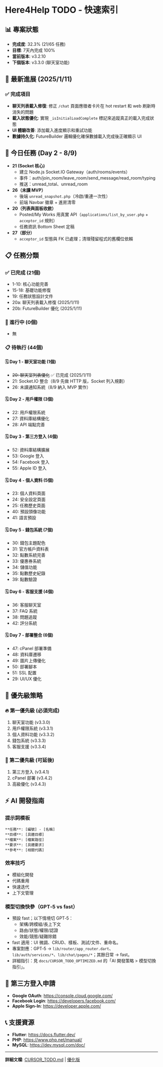 # Here4Help TODO - 快速索引

## 📊 專案狀態
- **完成度**: 32.3% (21/65 任務)
- **目標**: 7天內完成 100%
- **當前版本**: v3.2.10
- **下個版本**: v3.3.0 (聊天室功能)

## 🎯 最新進展 (2025/1/11)
### ✅ 完成項目
- **聊天列表載入修復**: 修正 `/chat` 頁面應徵者卡片在 hot restart 和 web 刷新時消失的問題
- **載入狀態優化**: 實現 `_isInitialLoadComplete` 標記來追蹤真正的載入完成狀態
- **UI 體驗改善**: 添加載入進度顯示和重試功能
- **數據持久化**: FutureBuilder 邏輯優化確保數據載入完成後正確顯示 UI

## 🚀 今日任務 (Day 2 - 8/9)
- **21 (Socket 核心)**
  - 建立 Node.js Socket.IO Gateway（auth/rooms/events）
  - 事件：auth/join_room/leave_room/send_message/read_room/typing
  - 推送：unread_total、unread_room
- **26（未讀 MVP）**
  - 後端 `unread_snapshot.php`（冷啟/重連一次性）
  - 前端 Navbar 徽章 + 進房清零
- **20（列表與面板收斂）**
  - Posted/My Works 用真實 API（`applications/list_by_user.php` + `acceptor_id` 規則）
  - 任務資訊 Bottom Sheet 定稿
- **27（部分）**
  - `acceptor_id` 型態與 FK 已處理；清理殘留程式的舊欄位依賴

## 📋 任務分類

### ✅ 已完成 (21個)
- 1-10: 核心功能完善
- 15-18: 基礎功能修復
- 19: 任務狀態設計文件
- 20a: 聊天列表載入修復 (2025/1/11)
- 20b: FutureBuilder 優化 (2025/1/11)

### 🔄 進行中 (0個)
- 無

### 📋 待執行 (44個)

#### 🗓️ Day 1 - 聊天室功能 (1個)
- ~~20: 聊天室列表優化~~ ✅ 已完成 (2025/1/11)
- 21: Socket.IO 整合（8/9 先做 HTTP 版，Socket 列入規劃）
- 26: 未讀通知系統（8/9 納入 MVP 實作）

#### 🗓️ Day 2 - 用戶權限 (3個)
- 22: 用戶權限系統
- 27: 資料庫結構優化
- 28: API 端點完善

#### 🗓️ Day 3 - 第三方登入 (4個)
- 52: 資料庫結構擴展
- 53: Google 登入
- 54: Facebook 登入
- 55: Apple ID 登入

#### 🗓️ Day 4 - 個人資料 (5個)
- 23: 個人資料頁面
- 24: 安全設定頁面
- 25: 任務歷史頁面
- 40: 預設頭像功能
- 41: 語言預設

#### 🗓️ Day 5 - 錢包系統 (7個)
- 30: 錢包主題配色
- 31: 官方帳戶資料表
- 32: 點數系統完善
- 33: 優惠券系統
- 34: 儲值功能
- 35: 點數歷史紀錄
- 39: 點數驗證

#### 🗓️ Day 6 - 客服支援 (4個)
- 36: 客服聊天室
- 37: FAQ 系統
- 38: 問題追蹤
- 42: 評分系統

#### 🗓️ Day 7 - 部署整合 (6個)
- 47: cPanel 部署準備
- 48: 資料庫遷移
- 49: 圖片上傳優化
- 50: 部署腳本
- 51: SSL 配置
- 29: UI/UX 優化

## 🎯 優先級策略

### 🔥 第一優先級 (必須完成)
1. 聊天室功能 (v3.3.0)
2. 用戶權限系統 (v3.3.1)
3. 個人資料功能 (v3.3.2)
4. 錢包系統 (v3.3.3)
5. 客服支援 (v3.3.4)

### 🔄 第二優先級 (可延後)
1. 第三方登入 (v3.4.1)
2. cPanel 部署 (v3.4.2)
3. 高級優化 (v3.4.3)

## ⚡ AI 開發指南

### 提示詞模板
```
**任務**: [編號] - [名稱]
**目標**: [具體目標]
**檔案**: [檔案路徑]
**要求**: [具體要求]
**參考**: [相關代碼]
```

### 效率技巧
- 模組化開發
- 代碼重用
- 快速迭代
- 上下文管理

### 模型切換快參（GPT‑5 vs fast）
- 預設 fast；以下情境切 GPT‑5：
  - 架構/跨模組/長上下文
  - 路由/狀態/權限/認證
  - 效能/競態/疑難除錯
- fast 適用：UI 微調、CRUD、樣板、測試/文件、重命名。
- 專案對應：GPT‑5 → `lib/router/app_router.dart`、`lib/auth/services/*`、`lib/chat/pages/*`；其餘日常 → fast。
- 詳細指引：見 `docs/CURSOR_TODO_OPTIMIZED.md` 的「AI 開發策略 > 模型切換指引」。

## 🔐 第三方登入申請
- **Google OAuth**: https://console.cloud.google.com/
- **Facebook Login**: https://developers.facebook.com/
- **Apple Sign-In**: https://developer.apple.com/

## 📞 支援資源
- **Flutter**: https://docs.flutter.dev/
- **PHP**: https://www.php.net/manual/
- **MySQL**: https://dev.mysql.com/doc/

---

**詳細文檔**: [CURSOR_TODO.md](./CURSOR_TODO.md) | [優化版](./CURSOR_TODO_OPTIMIZED.md) 